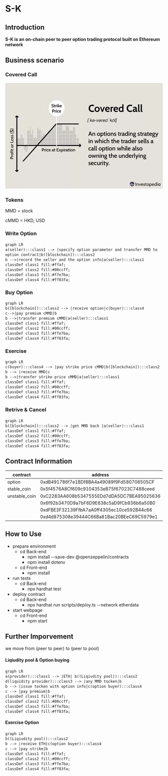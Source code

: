

# S-K

## Introduction

**S-K is an on-chain peer to peer option trading protocol built on Ethereum network**

## **Business scenario**

### Covered Call

<img src="Project_information/1.webp" alt="1" style="zoom:75%;" />



### Tokens

MMD = stock 

cMMD = HKD, USD

### **Write Option** 

```mermaid
graph LR
a(seller):::class1 --> |specify option parameter and transfer MMD to option contract|b([blockchain]):::class2
b -->|record the seller and the option info|a(seller):::class1
classDef class1 fill:#ffaf;
classDef class2 fill:#00ccff;
classDef class3 fill:#ffe7ba;
classDef class4 fill:#ff83fa;
```

### **Buy Option**

```mermaid
graph LR
b([blockchain]):::class2 --> |receive option|c(buyer):::class4
c-->|pay premium cMMD|b
b -->|transfer premium cMMD|a(seller):::class1
classDef class1 fill:#ffaf;
classDef class2 fill:#00ccff;
classDef class3 fill:#ffe7ba;
classDef class4 fill:#ff83fa;
```

### **Exercise**

```mermaid
graph LR
c(buyer):::class4 --> |pay strike price cMMD|b([blockchain]):::class2
b --> |receive MMD|c
b -->|transfer strike price cMMD|a(seller):::class1
classDef class1 fill:#ffaf;
classDef class2 fill:#00ccff;
classDef class3 fill:#ffe7ba;
classDef class4 fill:#ff83fa;
```

### **Retrive & Cancel**

```mermaid
graph LR
b([blockchain]):::class2 --> |get MMD back |a(seller):::class1
classDef class1 fill:#ffaf;
classDef class2 fill:#00ccff;
classDef class3 fill:#ffe7ba;
classDef class4 fill:#ff83fa;
```

## Contract Information

| contract      | address                                    |
| ------------- | ------------------------------------------ |
| option        | 0xdB491786f7e1BDf8BA4a49089f9Fd580706505CF |
| stable_coin   | 0x5f4576A8Cf609c9104353eB75f67023C7488ceed |
| unstable_coin | 0xC2283AA608b5347555EDd7dDA5DC7BEA95025636 |
|               | 0x6f92b3470D9a7bF6D9E638c5aD9fCb936b6a50B0 |
|               | 0xdFBE3F32139FfbA7aA0ff4305ec10ce592B44c66 |
|               | 0xd4d875308e39444C66Ba81Bac20BEeC69C5979e1 |

## **How to Use**

- prepare environment
  - cd Back-end
    - npm install --save-dev @openzeppelin/contracts
    - npm install dotenv
  - cd Front-end
    - npm install
- run tests
  - cd Back-end
    - npx hardhat test
- deploy contract
  - cd Back-end
    - npx hardhat run scripts/deploy.ts --network etherdata
- start webpage
  - cd Front-end
    - npm start

## Further Imporvement

we move from (peer to peer) to (peer to pool)

#### Liqiudity pool & Option buying

```mermaid
graph LR
a(provider):::class1 --> |ETH| b((Liqiudity pool)):::class2
d(liquidity provider):::class3 --> |any MMD tocken|b
b --> |issue tocken with option info|c(option buyer):::class4
c --> |pay premium|b
classDef class1 fill:#ffaf;
classDef class2 fill:#00ccff;
classDef class3 fill:#ffe7ba;
classDef class4 fill:#ff83fa;
```

#### Exercise Option

```mermaid
graph LR
b((Liqiudity pool)):::class2
b --> |receive ETH|c(option buyer):::class4
c --> |pay strike|b
classDef class1 fill:#ffaf;
classDef class2 fill:#00ccff;
classDef class3 fill:#ffe7ba;
classDef class4 fill:#ff83fa;
```

